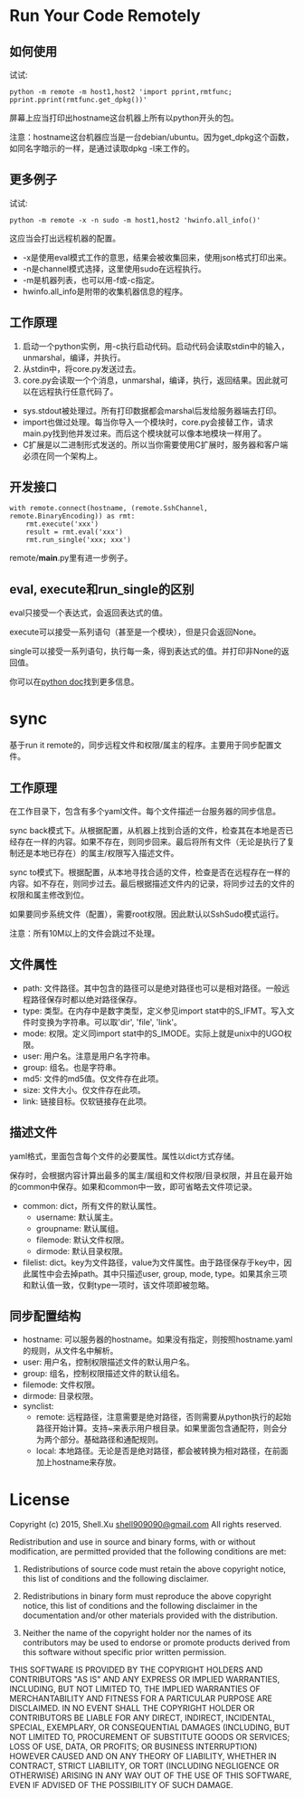 # Run Your Code Remotely

## 如何使用

试试:

    python -m remote -m host1,host2 'import pprint,rmtfunc; pprint.pprint(rmtfunc.get_dpkg())'

屏幕上应当打印出hostname这台机器上所有以python开头的包。

注意：hostname这台机器应当是一台debian/ubuntu。因为get_dpkg这个函数，如同名字暗示的一样，是通过读取dpkg -l来工作的。

## 更多例子

试试:

    python -m remote -x -n sudo -m host1,host2 'hwinfo.all_info()'

这应当会打出远程机器的配置。

* -x是使用eval模式工作的意思，结果会被收集回来，使用json格式打印出来。
* -n是channel模式选择，这里使用sudo在远程执行。
* -m是机器列表，也可以用-f或-c指定。
* hwinfo.all_info是附带的收集机器信息的程序。

## 工作原理

1. 启动一个python实例，用-c执行启动代码。启动代码会读取stdin中的输入，unmarshal，编译，并执行。
2. 从stdin中，将core.py发送过去。
3. core.py会读取一个个消息，unmarshal，编译，执行，返回结果。因此就可以在远程执行任意代码了。

* sys.stdout被处理过。所有打印数据都会marshal后发给服务器端去打印。
* import也做过处理。每当你导入一个模块时，core.py会接替工作，请求main.py找到他并发过来。而后这个模块就可以像本地模块一样用了。
* C扩展是以二进制形式发送的。所以当你需要使用C扩展时，服务器和客户端必须在同一个架构上。

## 开发接口

    with remote.connect(hostname, (remote.SshChannel, remote.BinaryEncoding)) as rmt:
	    rmt.execute('xxx')
		result = rmt.eval('xxx')
		rmt.run_single('xxx; xxx')

remote/__main__.py里有进一步例子。

## eval, execute和run_single的区别

eval只接受一个表达式，会返回表达式的值。

execute可以接受一系列语句（甚至是一个模块），但是只会返回None。

single可以接受一系列语句，执行每一条，得到表达式的值。并打印非None的返回值。

你可以在[python doc](https://docs.python.org/2/library/functions.html#compile)找到更多信息。

# sync

基于run it remote的，同步远程文件和权限/属主的程序。主要用于同步配置文件。

## 工作原理

在工作目录下，包含有多个yaml文件。每个文件描述一台服务器的同步信息。

sync back模式下。从根据配置，从机器上找到合适的文件，检查其在本地是否已经存在一样的内容。如果不存在，则同步回来。最后将所有文件（无论是执行了复制还是本地已存在）的属主/权限写入描述文件。

sync to模式下。根据配置，从本地寻找合适的文件，检查是否在远程存在一样的内容。如不存在，则同步过去。最后根据描述文件内的记录，将同步过去的文件的权限和属主修改到位。

如果要同步系统文件（配置），需要root权限。因此默认以SshSudo模式运行。

注意：所有10M以上的文件会跳过不处理。

## 文件属性

* path: 文件路径。其中包含的路径可以是绝对路径也可以是相对路径。一般远程路径保存时都以绝对路径保存。
* type: 类型。在内存中是数字类型，定义参见import stat中的S_IFMT。写入文件时变换为字符串。可以取'dir', 'file', 'link'。
* mode: 权限。定义同import stat中的S_IMODE。实际上就是unix中的UGO权限。
* user: 用户名。注意是用户名字符串。
* group: 组名。也是字符串。
* md5: 文件的md5值。仅文件存在此项。
* size: 文件大小。仅文件存在此项。
* link: 链接目标。仅软链接存在此项。

## 描述文件

yaml格式，里面包含每个文件的必要属性。属性以dict方式存储。

保存时，会根据内容计算出最多的属主/属组和文件权限/目录权限，并且在最开始的common中保存。如果和common中一致，即可省略去文件项记录。

* common: dict，所有文件的默认属性。
  * username: 默认属主。
  * groupname: 默认属组。
  * filemode: 默认文件权限。
  * dirmode: 默认目录权限。
* filelist: dict。key为文件路径，value为文件属性。由于路径保存于key中，因此属性中会去掉path。其中只描述user, group, mode, type。如果其余三项和默认值一致，仅剩type一项时，该文件项即被忽略。

## 同步配置结构

* hostname: 可以服务器的hostname。如果没有指定，则按照hostname.yaml的规则，从文件名中解析。
* user: 用户名，控制权限描述文件的默认用户名。
* group: 组名，控制权限描述文件的默认组名。
* filemode: 文件权限。
* dirmode: 目录权限。
* synclist:
  * remote: 远程路径，注意需要是绝对路径，否则需要从python执行的起始路径开始计算。支持~来表示用户根目录。如果里面包含通配符，则会分为两个部分。基础路径和通配规则。
  * local: 本地路径。无论是否是绝对路径，都会被转换为相对路径，在前面加上hostname来存放。

# License

Copyright (c) 2015, Shell.Xu <shell909090@gmail.com>
All rights reserved.

Redistribution and use in source and binary forms, with or without modification, are permitted provided that the following conditions are met:

1. Redistributions of source code must retain the above copyright notice, this list of conditions and the following disclaimer.

2. Redistributions in binary form must reproduce the above copyright notice, this list of conditions and the following disclaimer in the documentation and/or other materials provided with the distribution.

3. Neither the name of the copyright holder nor the names of its contributors may be used to endorse or promote products derived from this software without specific prior written permission.

THIS SOFTWARE IS PROVIDED BY THE COPYRIGHT HOLDERS AND CONTRIBUTORS "AS IS" AND ANY EXPRESS OR IMPLIED WARRANTIES, INCLUDING, BUT NOT LIMITED TO, THE IMPLIED WARRANTIES OF MERCHANTABILITY AND FITNESS FOR A PARTICULAR PURPOSE ARE DISCLAIMED. IN NO EVENT SHALL THE COPYRIGHT HOLDER OR CONTRIBUTORS BE LIABLE FOR ANY DIRECT, INDIRECT, INCIDENTAL, SPECIAL, EXEMPLARY, OR CONSEQUENTIAL DAMAGES (INCLUDING, BUT NOT LIMITED TO, PROCUREMENT OF SUBSTITUTE GOODS OR SERVICES; LOSS OF USE, DATA, OR PROFITS; OR BUSINESS INTERRUPTION) HOWEVER CAUSED AND ON ANY THEORY OF LIABILITY, WHETHER IN CONTRACT, STRICT LIABILITY, OR TORT (INCLUDING NEGLIGENCE OR OTHERWISE) ARISING IN ANY WAY OUT OF THE USE OF THIS SOFTWARE, EVEN IF ADVISED OF THE POSSIBILITY OF SUCH DAMAGE.
